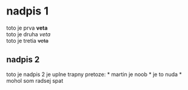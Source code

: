# nadpis 1
toto je prva **veta** <br>
toto je druha _veta_ <br>
toto je tretia ~~veta~~ 
## nadpis 2
<p> toto je nadpis 2 je uplne trapny pretoze:
    * martin je noob
    * je to nuda
      * mohol som radsej spat 
